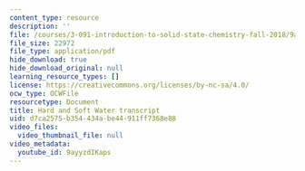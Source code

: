 ```yaml
---
content_type: resource
description: ''
file: /courses/3-091-introduction-to-solid-state-chemistry-fall-2018/9ayyzdIKaps_transcript.pdf
file_size: 22972
file_type: application/pdf
hide_download: true
hide_download_original: null
learning_resource_types: []
license: https://creativecommons.org/licenses/by-nc-sa/4.0/
ocw_type: OCWFile
resourcetype: Document
title: Hard and Soft Water transcript
uid: d7ca2575-b354-434a-be44-911ff7368e88
video_files:
  video_thumbnail_file: null
video_metadata:
  youtube_id: 9ayyzdIKaps
---
```


